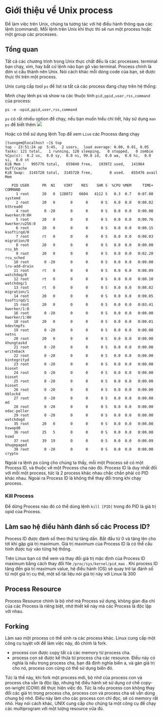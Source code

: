 # Giới thiệu về Unix process
Để làm việc trên Unix, chúng ta tương tác với hệ điều hành thông qua các lệnh (command). Mỗi lệnh trên Unix khi thực thi sẽ run một process hoặc một group các processes.

## Tổng quan
Tất cả các chương trình trong Unix thực chất đều là các processes. terminal bạn chạy, vim, hay bất cứ lệnh nào bạn gõ vào terminal. Process chính là đơn vị cấu thành nên Unix. Nói cách khác mỗi dòng code của bạn, sẽ được thực thi trên một process.

Unix cung cấp tool `ps` để list ra tất cả các process đang chạy trên hệ thống:

Mình chạy lênh ps và show ra các thuộc tính `pid,ppid,user,rss,command` của process:
```
ps -e -opid,ppid,user,rss,command
```
`ps` có rất nhiều option để chạy, nếu bạn muốn hiểu chỉ tiết, hãy sử dụng `man ps` để biết thêm
<img src="https://i.imgur.com/ECRsmlw.png">

Hoặc có thể sử dụng lệnh Top để xem `Live` các Process đang chạy
```
[tuongem@localhost ~]$ top
top - 23:51:24 up  5:45,  2 users,  load average: 0.00, 0.01, 0.05
Tasks: 121 total,   1 running, 120 sleeping,   0 stopped,   0 zombie
%Cpu(s):  0.2 us,  0.0 sy,  0.0 ni, 99.8 id,  0.0 wa,  0.0 hi,  0.0 si,  0.0 st
KiB Mem :   995776 total,   659840 free,   193972 used,   141964 buff/cache
KiB Swap:  3145720 total,  3145720 free,        0 used.   655476 avail Mem

   PID USER      PR  NI    VIRT    RES    SHR S  %CPU %MEM     TIME+ COMMAND
     1 root      20   0  128072   6604   4112 S   0.3  0.7   0:07.08 systemd
     2 root      20   0       0      0      0 S   0.0  0.0   0:00.02 kthreadd
     4 root       0 -20       0      0      0 S   0.0  0.0   0:00.00 kworker/0:0H
     5 root      20   0       0      0      0 S   0.0  0.0   0:00.76 kworker/u256:0
     6 root      20   0       0      0      0 S   0.0  0.0   0:00.15 ksoftirqd/0
     7 root      rt   0       0      0      0 S   0.0  0.0   0:00.03 migration/0
     8 root      20   0       0      0      0 S   0.0  0.0   0:00.00 rcu_bh
     9 root      20   0       0      0      0 S   0.0  0.0   0:02.20 rcu_sched
    10 root       0 -20       0      0      0 S   0.0  0.0   0:00.00 lru-add-drain
    11 root      rt   0       0      0      0 S   0.0  0.0   0:00.09 watchdog/0
    12 root      rt   0       0      0      0 S   0.0  0.0   0:00.10 watchdog/1
    13 root      rt   0       0      0      0 S   0.0  0.0   0:00.02 migration/1
    14 root      20   0       0      0      0 S   0.0  0.0   0:00.05 ksoftirqd/1
    15 root      20   0       0      0      0 S   0.0  0.0   0:03.41 kworker/1:0
    16 root       0 -20       0      0      0 S   0.0  0.0   0:00.00 kworker/1:0H
    18 root      20   0       0      0      0 S   0.0  0.0   0:00.01 kdevtmpfs
    19 root       0 -20       0      0      0 S   0.0  0.0   0:00.00 netns
    20 root      20   0       0      0      0 S   0.0  0.0   0:00.00 khungtaskd
    21 root       0 -20       0      0      0 S   0.0  0.0   0:00.00 writeback
    22 root       0 -20       0      0      0 S   0.0  0.0   0:00.00 kintegrityd
    23 root       0 -20       0      0      0 S   0.0  0.0   0:00.00 bioset
    24 root       0 -20       0      0      0 S   0.0  0.0   0:00.00 bioset
    25 root       0 -20       0      0      0 S   0.0  0.0   0:00.00 bioset
    26 root       0 -20       0      0      0 S   0.0  0.0   0:00.00 kblockd
    27 root       0 -20       0      0      0 S   0.0  0.0   0:00.00 md
    28 root       0 -20       0      0      0 S   0.0  0.0   0:00.00 edac-poller
    29 root       0 -20       0      0      0 S   0.0  0.0   0:00.00 watchdogd
    35 root      20   0       0      0      0 S   0.0  0.0   0:00.00 kswapd0
    36 root      25   5       0      0      0 S   0.0  0.0   0:00.00 ksmd
    37 root      39  19       0      0      0 S   0.0  0.0   0:00.09 khugepaged
    38 root       0 -20       0      0      0 S   0.0  0.0   0:00.00 crypto
```
Ngoài ra lệnh ps cũng cho chúng ta thấy, mỗi một Process sẽ có một Process ID, và thuộc về một Process cha nào đó. Process ID là duy nhất đối với mỗi một process, tức là 2 process khác nhau chắc chắn phải có PID khác nhau. Ngoài ra Process ID là không thể thay đổi trong khi chạy process.

### Kill Process
Để dừng Process nào đó có thể dùng lệnh `kill [PID]` trong đó PID là giá trị opid của Process.

## Làm sao hệ điều hành đánh số các Process ID?

Process ID được đánh số theo thứ tự tăng dần. Bắt đầu từ 0 và tăng lên cho tới khi gặp giá trị maximum. Giá trị maximum của Process ID là có thể cấu hình được tuỳ vào từng hệ thống.

Trên Linux bạn có thể xem và thay đổi giá trị mặc định của Process ID maximum bằng cách thay đổi file `/proc/sys/kernel/pid_max` . Khi process ID tăng đến giá trị maximum value, hệ điều hành (OS) sẽ quay trở lại đánh số từ một giá trị cụ thế, một số tài liệu nói giá trị này với Linux là 300

## Process Resource
Process Resource chính là bộ nhớ mà Process sử dụng, không gian địa chỉ của các Process là riêng biệt, nhờ thiết kế này mà các Process là độc lập với nhau.

## Forking
Làm sao một process có thể sinh ra các process khác. Linux cung cấp một công cụ tuyệt vời để làm việc này, đó chính là fork.
- process con được copy tất cả các memory từ process cha.
- process con sẽ được kế thứa từ process cha các resource.
Điều này có nghĩa là nếu trong process cha, bạn đã định nghĩa biến a, và gán giá trị cho nó, process con cũng có thể sử dụng biến đó.

Tức là thế này, khi fork một process mới, bộ nhớ của process con và process cha vẫn là độc lập, nhưng hệ điều hành sẽ sử dụng cơ chế copy-on-wright (COW) để thực hiện việc đó. Tức là nếu process con không thay đổi các giá trị trong process cha, process con và process cha sẽ vẫn dùng chung bộ nhớ. Điều này làm cho các process con chỉ đọc, sẽ có memory rất nhỏ. Hay nói cách khác, UNIX cung cấp cho chúng ta một công cụ để chạy các multiprogram với một lượng resource vửa đủ.

